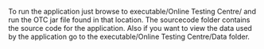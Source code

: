 To run the application just browse to executable/Online Testing Centre/ and run the OTC jar file found in that location. The sourcecode folder contains the source code for the application. Also if you want to view the data used by the application go to the executable/Online Testing Centre/Data folder. 
